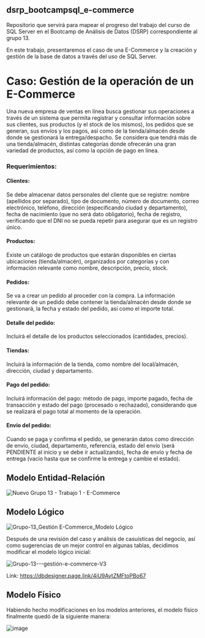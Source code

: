 ## dsrp_bootcampsql_e-commerce
Repositorio que servirá para mapear el progreso del trabajo del curso de SQL Server en el Bootcamp de Análisis de Datos (DSRP) correspondiente al grupo 13.

En este trabajo, presentaremos el caso de una E-Commerce y la creación y gestión de la base de datos a través del uso de SQL Server.

# Caso: Gestión de la operación de un E-Commerce

Una nueva empresa de ventas en línea busca gestionar sus operaciones a través de un sistema que permita registrar y consultar información sobre sus clientes, sus productos (y el stock de los mismos), los pedidos que se generan, sus envíos y los pagos, así como de la tienda/almacén desde donde se gestionará la entrega/despacho. Se considera que tendrá más de una tienda/almacén, distintas categorías donde ofrecerán una gran variedad de productos, así como la opción de pago en línea.

### Requerimientos:

#### Clientes:
Se debe almacenar datos personales del cliente que se registre: nombre (apellidos por separado), tipo de documento, número de documento, correo electrónico, teléfono, dirección (especificando ciudad y departamento), fecha de nacimiento (que no será dato obligatorio), fecha de registro, verificando que el DNI no se pueda repetir para asegurar que es un registro único.

#### Productos:
Existe un catálogo de productos que estarán disponibles en ciertas ubicaciones (tienda/almacén), organizados por categorías y con información relevante como nombre, descripción, precio, stock.

#### Pedidos:
Se va a crear un pedido al proceder con la compra. La información relevante de un pedido debe contener la tienda/almacén desde donde se gestionará, la fecha y estado del pedido, así como el importe total.

#### Detalle del pedido:
Incluirá el detalle de los productos seleccionados (cantidades, precios).

#### Tiendas:
Incluirá la información de la tienda, como nombre del local/almacén, dirección, ciudad y departamento.

#### Pago del pedido:
Incluirá información del pago: método de pago, importe pagado, fecha de transacción y estado del pago (procesado o rechazado), considerando que se realizará el pago total al momento de la operación.

#### Envío del pedido:
Cuando se paga y confirma el pedido, se generarán datos como dirección de envío, ciudad, departamento, referencia, estado del envío (será PENDIENTE al inicio y se debe ir actualizando), fecha de envío y fecha de entrega (vacío hasta que se confirme la entrega y cambie el estado).

## Modelo Entidad-Relación

![Nuevo Grupo 13 - Trabajo 1 - E-Commerce](https://github.com/user-attachments/assets/fbb58e1f-7978-47d3-967d-c72ca4d699de)


## Modelo Lógico

![Grupo-13_Gestión E-Commerce_Modelo Lógico](https://github.com/user-attachments/assets/8d2fbc77-134a-4c62-b565-9a8f44328b28)

Después de una revisión del caso y análisis de casuísticas del negocio, así como sugerencias de un mejor control en algunas tablas, decidimos modificar el modelo lógico inicial:

![Grupo-13---gestión-e-commerce-V3](https://github.com/user-attachments/assets/0e13bd3e-4b5b-4bf4-a9ca-112e666205e1)

Link: https://dbdesigner.page.link/4iU9AytZMFtoPBo67

## Modelo Físico

Habiendo hecho modificaciones en los modelos anteriores, el modelo físico finalmente quedó de la siguiente manera:

![image](https://github.com/user-attachments/assets/e5173863-f666-4a17-a16b-5083583627ee)
